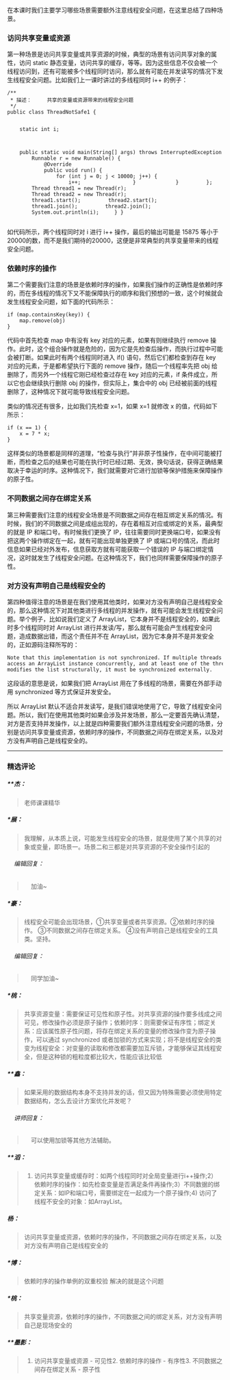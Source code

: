 <p>在本课时我们主要学习哪些场景需要额外注意线程安全问题，在这里总结了四种场景。</p>
<h3>访问共享变量或资源</h3>
<p>第一种场景是访问共享变量或共享资源的时候，典型的场景有访问共享对象的属性，访问 static 静态变量，访问共享的缓存，等等。因为这些信息不仅会被一个线程访问到，还有可能被多个线程同时访问，那么就有可能在并发读写的情况下发生线程安全问题。比如我们上一课时讲过的多线程同时 i++ 的例子：</p>
<pre><code data-language="java" class="lang-java"><span class="hljs-comment">/**
&nbsp;*&nbsp;描述：&nbsp;&nbsp;&nbsp;&nbsp;&nbsp;共享的变量或资源带来的线程安全问题
&nbsp;*/</span>
<span class="hljs-keyword">public</span>&nbsp;<span class="hljs-class"><span class="hljs-keyword">class</span>&nbsp;<span class="hljs-title">ThreadNotSafe1</span>&nbsp;</span>{

&nbsp;&nbsp;&nbsp;&nbsp;<span class="hljs-keyword">static</span>&nbsp;<span class="hljs-keyword">int</span>&nbsp;i;

&nbsp;&nbsp;&nbsp;&nbsp;<span class="hljs-function"><span class="hljs-keyword">public</span>&nbsp;<span class="hljs-keyword">static</span>&nbsp;<span class="hljs-keyword">void</span>&nbsp;<span class="hljs-title">main</span><span class="hljs-params">(String[]&nbsp;args)</span>&nbsp;<span class="hljs-keyword">throws</span>&nbsp;InterruptedException&nbsp;</span>{
&nbsp;&nbsp;&nbsp;&nbsp;&nbsp;&nbsp;&nbsp;&nbsp;Runnable&nbsp;r&nbsp;=&nbsp;<span class="hljs-keyword">new</span>&nbsp;Runnable()&nbsp;{
&nbsp;&nbsp;&nbsp;&nbsp;&nbsp;&nbsp;&nbsp;&nbsp;&nbsp;&nbsp;&nbsp;&nbsp;<span class="hljs-meta">@Override</span>
&nbsp;&nbsp;&nbsp;&nbsp;&nbsp;&nbsp;&nbsp;&nbsp;&nbsp;&nbsp;&nbsp;&nbsp;<span class="hljs-function"><span class="hljs-keyword">public</span>&nbsp;<span class="hljs-keyword">void</span>&nbsp;<span class="hljs-title">run</span><span class="hljs-params">()</span>&nbsp;</span>{
&nbsp;&nbsp;&nbsp;&nbsp;&nbsp;&nbsp;&nbsp;&nbsp;&nbsp;&nbsp;&nbsp;&nbsp;&nbsp;&nbsp;&nbsp;&nbsp;<span class="hljs-keyword">for</span>&nbsp;(<span class="hljs-keyword">int</span>&nbsp;j&nbsp;=&nbsp;<span class="hljs-number">0</span>;&nbsp;j&nbsp;&lt;&nbsp;<span class="hljs-number">10000</span>;&nbsp;j++)&nbsp;{
&nbsp;&nbsp;&nbsp;&nbsp;&nbsp;&nbsp;&nbsp;&nbsp;&nbsp;&nbsp;&nbsp;&nbsp;&nbsp;&nbsp;&nbsp;&nbsp;&nbsp;&nbsp;&nbsp;&nbsp;i++;
&nbsp;&nbsp;&nbsp;&nbsp;&nbsp;&nbsp;&nbsp;&nbsp;&nbsp;&nbsp;&nbsp;&nbsp;&nbsp;&nbsp;&nbsp;&nbsp;}
&nbsp;&nbsp;&nbsp;&nbsp;&nbsp;&nbsp;&nbsp;&nbsp;&nbsp;&nbsp;&nbsp;&nbsp;}
&nbsp;&nbsp;&nbsp;&nbsp;&nbsp;&nbsp;&nbsp;&nbsp;};
&nbsp;&nbsp;&nbsp;&nbsp;&nbsp;&nbsp;&nbsp;&nbsp;Thread&nbsp;thread1&nbsp;=&nbsp;<span class="hljs-keyword">new</span>&nbsp;Thread(r);
&nbsp;&nbsp;&nbsp;&nbsp;&nbsp;&nbsp;&nbsp;&nbsp;Thread&nbsp;thread2&nbsp;=&nbsp;<span class="hljs-keyword">new</span>&nbsp;Thread(r);
&nbsp;&nbsp;&nbsp;&nbsp;&nbsp;&nbsp;&nbsp;&nbsp;thread1.start();
&nbsp;&nbsp;&nbsp;&nbsp;&nbsp;&nbsp;&nbsp;&nbsp;thread2.start();
&nbsp;&nbsp;&nbsp;&nbsp;&nbsp;&nbsp;&nbsp;&nbsp;thread1.join();
&nbsp;&nbsp;&nbsp;&nbsp;&nbsp;&nbsp;&nbsp;&nbsp;thread2.join();
&nbsp;&nbsp;&nbsp;&nbsp;&nbsp;&nbsp;&nbsp;&nbsp;System.out.println(i);
&nbsp;&nbsp;&nbsp;&nbsp;}
}
</code></pre>
<p>如代码所示，两个线程同时对 i 进行 i++ 操作，最后的输出可能是 15875 等小于20000的数，而不是我们期待的20000，这便是非常典型的共享变量带来的线程安全问题。</p>
<h3>依赖时序的操作</h3>
<p>第二个需要我们注意的场景是依赖时序的操作，如果我们操作的正确性是依赖时序的，而在多线程的情况下又不能保障执行的顺序和我们预想的一致，这个时候就会发生线程安全问题，如下面的代码所示：</p>
<pre><code data-language="java" class="lang-java"><span class="hljs-keyword">if</span>&nbsp;(map.containsKey(key))&nbsp;{
&nbsp;&nbsp;&nbsp;&nbsp;map.remove(obj)
}
</code></pre>
<p>代码中首先检查 map 中有没有 key 对应的元素，如果有则继续执行 remove 操作。此时，这个组合操作就是危险的，因为它是先检查后操作，而执行过程中可能会被打断。如果此时有两个线程同时进入 if() 语句，然后它们都检查到存在 key 对应的元素，于是都希望执行下面的 remove 操作，随后一个线程率先把 obj 给删除了，而另外一个线程它刚已经检查过存在 key 对应的元素，if 条件成立，所以它也会继续执行删除 obj 的操作，但实际上，集合中的 obj 已经被前面的线程删除了，这种情况下就可能导致线程安全问题。</p>
<p>类似的情况还有很多，比如我们先检查 x=1，如果 x=1 就修改 x 的值，代码如下所示：</p>
<pre><code data-language="java" class="lang-java"><span class="hljs-keyword">if</span>&nbsp;(x&nbsp;==&nbsp;<span class="hljs-number">1</span>)&nbsp;{
&nbsp;&nbsp;&nbsp;&nbsp;x&nbsp;=&nbsp;<span class="hljs-number">7</span>&nbsp;*&nbsp;x;
}
</code></pre>
<p>这样类似的场景都是同样的道理，“检查与执行”并非原子性操作，在中间可能被打断，而检查之后的结果也可能在执行时已经过期、无效，换句话说，获得正确结果取决于幸运的时序。这种情况下，我们就需要对它进行加锁等保护措施来保障操作的原子性。</p>
<h3>不同数据之间存在绑定关系</h3>
<p>第三种需要我们注意的线程安全场景是不同数据之间存在相互绑定关系的情况。有时候，我们的不同数据之间是成组出现的，存在着相互对应或绑定的关系，最典型的就是 IP 和端口号。有时候我们更换了 IP，往往需要同时更换端口号，如果没有把这两个操作绑定在一起，就有可能出现单独更换了 IP 或端口号的情况，而此时信息如果已经对外发布，信息获取方就有可能获取一个错误的 IP 与端口绑定情况，这时就发生了线程安全问题。在这种情况下，我们也同样需要保障操作的原子性。</p>
<h3>对方没有声明自己是线程安全的</h3>
<p>第四种值得注意的场景是在我们使用其他类时，如果对方没有声明自己是线程安全的，那么这种情况下对其他类进行多线程的并发操作，就有可能会发生线程安全问题。举个例子，比如说我们定义了 ArrayList，它本身并不是线程安全的，如果此时多个线程同时对 ArrayList 进行并发读/写，那么就有可能会产生线程安全问题，造成数据出错，而这个责任并不在 ArrayList，因为它本身并不是并发安全的，正如源码注释所写的：</p>
<pre><code data-language="java" class="lang-java">Note&nbsp;that&nbsp;<span class="hljs-keyword">this</span>&nbsp;implementation&nbsp;is&nbsp;not&nbsp;<span class="hljs-keyword">synchronized</span>.&nbsp;If&nbsp;multiple&nbsp;threads
access&nbsp;an&nbsp;ArrayList&nbsp;instance&nbsp;concurrently,&nbsp;and&nbsp;at&nbsp;least&nbsp;one&nbsp;of&nbsp;the&nbsp;threads
modifies&nbsp;the&nbsp;list&nbsp;structurally,&nbsp;it&nbsp;must&nbsp;be&nbsp;<span class="hljs-keyword">synchronized</span>&nbsp;externally.
</code></pre>
<p>这段话的意思是说，如果我们把 ArrayList 用在了多线程的场景，需要在外部手动用 synchronized 等方式保证并发安全。</p>
<p>所以 ArrayList 默认不适合并发读写，是我们错误地使用了它，导致了线程安全问题。所以，我们在使用其他类时如果会涉及并发场景，那么一定要首先确认清楚，对方是否支持并发操作，以上就是四种需要我们额外注意线程安全问题的场景，分别是访问共享变量或资源，依赖时序的操作，不同数据之间存在绑定关系，以及对方没有声明自己是线程安全的。</p>

---

### 精选评论

##### **杰：
> 老师课课精华

##### *展：
> 我理解，从本质上说，可能发生线程安全的场景，就是使用了某个共享的对象或变量，即场景一。场景二和三都是对共享资源的不安全操作引起的

 ###### &nbsp;&nbsp;&nbsp; 编辑回复：
> &nbsp;&nbsp;&nbsp; 加油~

##### *豪：
> 线程安全可能会出现场景，①共享变量或者共享资源。②依赖时序的操作。 ③不同数据之间存在绑定关系。 ④没有声明自己是线程安全的工具类。坚持。

 ###### &nbsp;&nbsp;&nbsp; 编辑回复：
> &nbsp;&nbsp;&nbsp; 同学加油~

##### *桃：
> 共享资源变量：需要保证可见性和原子性。对共享资源的操作要多线成之间可见，修改操作必须是原子操作；依赖时序：则需要保证有序性；绑定关系：应该属性原子性问题，将存在绑定关系的变量的修改操作变为原子操作，可以通过 synchronized 或者加锁的方式来实现；将不是线程安全的类变为线程安全：对变量的读取和修改都需要加互斥锁，才能够保证其线程安全，但是这种锁的粗粒度都比较大，性能应该比较低

##### **鑫：
> 如果采用的数据结构本身不支持并发的话，但又因为特殊需要必须使用特定数据结构，怎么去设计方案优化并发呢？

 ###### &nbsp;&nbsp;&nbsp; 讲师回复：
> &nbsp;&nbsp;&nbsp; 可以使用加锁等其他方法辅助。

##### **滔：
> 1)  访问共享变量或缓存时：如两个线程同时对全局变量进行i++操作;2）依赖时序的操作：如先检查变量是否满足条件再操作;3）不同数据的绑定关系：如IP和端口号，需要绑定在一起成为一个原子操作;4)  访问了线程不安全的对象：如ArrayList。

##### 杨：
> 访问共享变量或资源，依赖时序的操作，不同数据之间存在绑定关系，以及对方没有声明自己是线程安全的

##### *博：
> 依赖时序的操作单例的双重校验 解决的就是这个问题

##### *桃：
> 共享变量资源，依赖时序的操作，不同数据之间的绑定关系，对方没有声明自己是现场安全的

##### **墨影：
> 1. 访问共享变量或资源 - 可见性2. 依赖时序的操作 - 有序性3. 不同数据之间存在绑定关系 - 原子性


